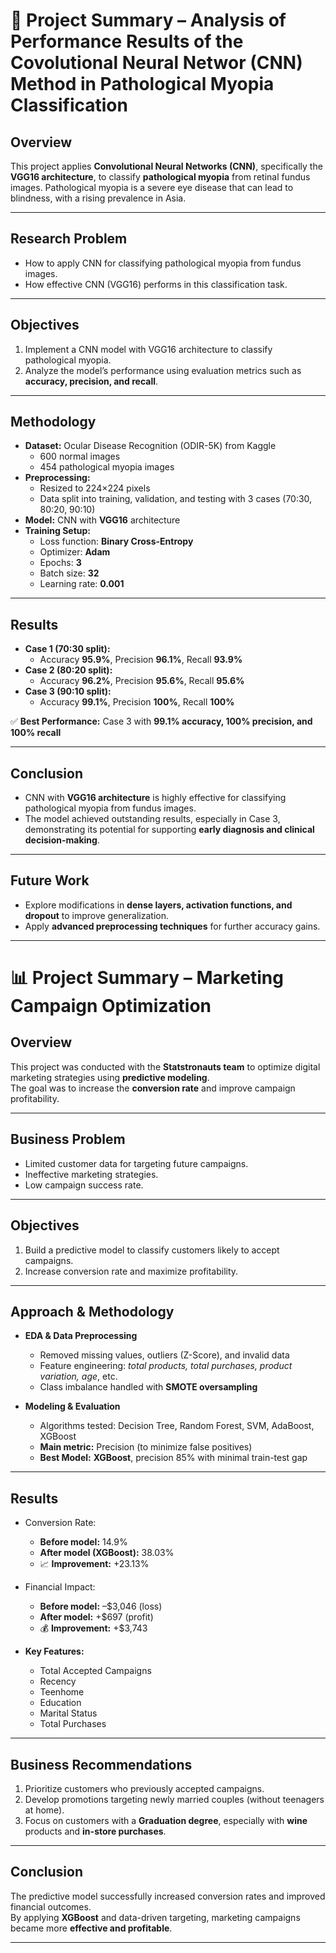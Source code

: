 # 📑 Project Summary – Analysis of Performance Results of the Covolutional Neural Networ (CNN) Method in Pathological Myopia Classification  

## Overview  
This project applies **Convolutional Neural Networks (CNN)**, specifically the **VGG16 architecture**, to classify **pathological myopia** from retinal fundus images. Pathological myopia is a severe eye disease that can lead to blindness, with a rising prevalence in Asia.  

---

## Research Problem  
- How to apply CNN for classifying pathological myopia from fundus images.  
- How effective CNN (VGG16) performs in this classification task.  

---

## Objectives  
1. Implement a CNN model with VGG16 architecture to classify pathological myopia.  
2. Analyze the model’s performance using evaluation metrics such as **accuracy, precision, and recall**.  

---

## Methodology  
- **Dataset:** Ocular Disease Recognition (ODIR-5K) from Kaggle  
  - 600 normal images  
  - 454 pathological myopia images  
- **Preprocessing:**  
  - Resized to 224×224 pixels  
  - Data split into training, validation, and testing with 3 cases (70:30, 80:20, 90:10)  
- **Model:** CNN with **VGG16** architecture  
- **Training Setup:**  
  - Loss function: **Binary Cross-Entropy**  
  - Optimizer: **Adam**  
  - Epochs: **3**  
  - Batch size: **32**  
  - Learning rate: **0.001**  

---

## Results  
- **Case 1 (70:30 split):**  
  - Accuracy **95.9%**, Precision **96.1%**, Recall **93.9%**  
- **Case 2 (80:20 split):**  
  - Accuracy **96.2%**, Precision **95.6%**, Recall **95.6%**  
- **Case 3 (90:10 split):**  
  - Accuracy **99.1%**, Precision **100%**, Recall **100%**  

✅ **Best Performance:** Case 3 with **99.1% accuracy, 100% precision, and 100% recall**  

---

## Conclusion  
- CNN with **VGG16 architecture** is highly effective for classifying pathological myopia from fundus images.  
- The model achieved outstanding results, especially in Case 3, demonstrating its potential for supporting **early diagnosis and clinical decision-making**.  

---

## Future Work  
- Explore modifications in **dense layers, activation functions, and dropout** to improve generalization.  
- Apply **advanced preprocessing techniques** for further accuracy gains.  

---






# 📊 Project Summary – Marketing Campaign Optimization  

## Overview  
This project was conducted with the **Statstronauts team** to optimize digital marketing strategies using **predictive modeling**.  
The goal was to increase the **conversion rate** and improve campaign profitability.  

---

## Business Problem  
- Limited customer data for targeting future campaigns.  
- Ineffective marketing strategies.  
- Low campaign success rate.  

---

## Objectives  
1. Build a predictive model to classify customers likely to accept campaigns.  
2. Increase conversion rate and maximize profitability.  

---

## Approach & Methodology  
- **EDA & Data Preprocessing**  
  - Removed missing values, outliers (Z-Score), and invalid data  
  - Feature engineering: *total products, total purchases, product variation, age*, etc.  
  - Class imbalance handled with **SMOTE oversampling**  

- **Modeling & Evaluation**  
  - Algorithms tested: Decision Tree, Random Forest, SVM, AdaBoost, XGBoost  
  - **Main metric:** Precision (to minimize false positives)  
  - **Best Model:** **XGBoost**, precision 85% with minimal train-test gap  

---

## Results  
- Conversion Rate:  
  - **Before model:** 14.9%  
  - **After model (XGBoost):** 38.03%  
  - 📈 **Improvement:** +23.13%  

- Financial Impact:  
  - **Before model:** –$3,046 (loss)  
  - **After model:** +$697 (profit)  
  - 💰 **Improvement:** +$3,743  

- **Key Features:**  
  - Total Accepted Campaigns  
  - Recency  
  - Teenhome  
  - Education  
  - Marital Status  
  - Total Purchases  

---

## Business Recommendations  
1. Prioritize customers who previously accepted campaigns.  
2. Develop promotions targeting newly married couples (without teenagers at home).  
3. Focus on customers with a **Graduation degree**, especially with **wine** products and **in-store purchases**.  

---

## Conclusion  
The predictive model successfully increased conversion rates and improved financial outcomes.  
By applying **XGBoost** and data-driven targeting, marketing campaigns became more **effective and profitable**.  

---




